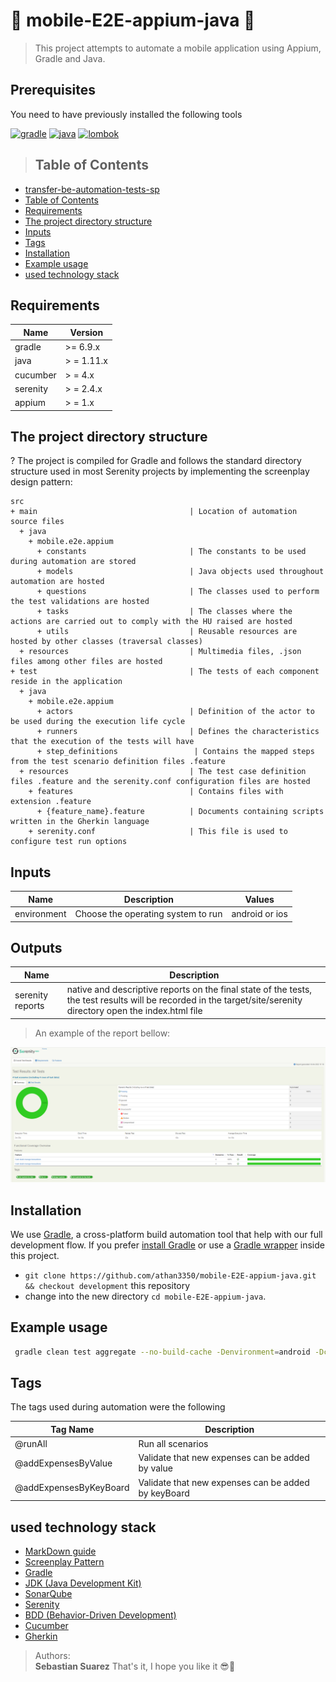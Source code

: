 # :tada: **mobile-E2E-appium-java** :tada:


> This project attempts to automate a mobile application using Appium, Gradle and Java.

## **Prerequisites**

You need to have previously installed the following tools

[![gradle](https://img.shields.io/badge/gradle-v6.9.X-green.svg)](https://gradle.org/install/)
[![java](https://img.shields.io/badge/java-v1.11.X-yellow.svg)](https://www.java.com/es/)
[![lombok](https://img.shields.io/badge/appium-v1.X-purple.svg)](https://appium.io/)


> ## **Table of Contents**

- [transfer-be-automation-tests-sp](#Module-or-Project-name)
- [Table of Contents](#Table-of-Contents)
- [Requirements](#Requirements)
- [The project directory structure](#The-project-directory-structure)
- [Inputs](#Inputs)
- [Tags](#Tags)
- [Installation](#Installation)
- [Example usage](#Example-usage)
- [ used technology stack  ](#Further-Reading--Useful-Links)

## **Requirements**

| Name      | Version |  
| --------- | ------- |  
| gradle |  \>= 6.9.x |  
| java | > = 1.11.x |  
| cucumber | > = 4.x |  
| serenity | > = 2.4.x |  
| appium | > = 1.x |  

## **The project directory structure**

? The project is compiled for Gradle and follows the standard directory structure used in most Serenity projects by
implementing the screenplay design pattern:

```Gherkin
src
+ main                                  | Location of automation source files
  + java
    + mobile.e2e.appium
      + constants                       | The constants to be used during automation are stored
      + models                          | Java objects used throughout automation are hosted
      + questions                       | The classes used to perform the test validations are hosted
      + tasks                           | The classes where the actions are carried out to comply with the HU raised are hosted
      + utils                           | Reusable resources are hosted by other classes (traversal classes)
  + resources                           | Multimedia files, .json files among other files are hosted
+ test                                  | The tests of each component reside in the application
  + java
    + mobile.e2e.appium
      + actors                          | Definition of the actor to be used during the execution life cycle
      + runners                         | Defines the characteristics that the execution of the tests will have
      + step_definitions                 | Contains the mapped steps from the test scenario definition files .feature
  + resources                           | The test case definition files .feature and the serenity.conf configuration files are hosted
    + features                          | Contains files with extension .feature
      + {feature_name}.feature          | Documents containing scripts written in the Gherkin language
    + serenity.conf                     | This file is used to configure test run options
```

## **Inputs**

| Name | Description | Values |  
| ------------------ | -------------------------- |  -------------------------- |  
| environment |Choose the operating system to run   | android or ios |

## **Outputs**

| Name               | Description                |  
| ------------------ | -------------------------- |  
| serenity reports   |   native and descriptive reports on the final state of the tests, the test results will be recorded in the target/site/serenity directory open the index.html file |

> An example of the report bellow:

![](./src/main/resources/img/serenityReport.PNG)

## **Installation**

We use [Gradle](http://www.gradle.org), a cross-platform build automation tool that help with our full development
flow. If you prefer [install Gradle](http://www.gradle.org/installation) or use
a [Gradle wrapper](http://www.gradle.org/docs/current/userguide/gradle_wrapper.html) inside this project. 

* `git clone https://github.com/athan3350/mobile-E2E-appium-java.git && checkout development` this repository
* change into the new directory `cd mobile-E2E-appium-java`.

## **Example usage**

```bash  
 gradle clean test aggregate --no-build-cache -Denvironment=android -Dcucumber.filter.tags="@tagName"
```

## **Tags**

The tags used during automation were the following

| Tag Name               | Description                |  
| ------------------ | -------------------------- |  
| @runAll   |  Run all scenarios  |
| @addExpensesByValue   |  Validate that new expenses can be added by value  |
| @addExpensesByKeyBoard   |  Validate that new expenses can be added by keyBoard  |


## **used technology stack**

* [MarkDown guide](https://www.markdownguide.org/getting-started/)
* [Screenplay Pattern](https://serenity-js.org/handbook/thinking-in-serenity-js/screenplay-pattern.html)
* [Gradle](https://gradle.org/install/)
* [JDK (Java Development Kit)](https://www.oracle.com/java/technologies/javase-downloads.html)
* [SonarQube](https://www.sonarqube.org/)
* [Serenity](http://www.thucydides.info/#/)
* [BDD (Behavior-Driven Development)](http://www.thucydides.info/#/)
* [Cucumber](https://cucumber.io/)
* [Gherkin](https://cucumber.io/docs/gherkin/)

> Authors:  
> **Sebastian Suarez**
> That's it, I hope you like it :sunglasses::metal: